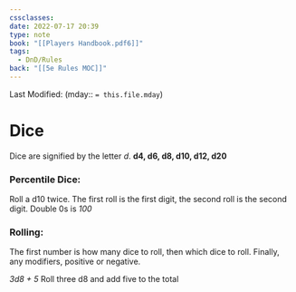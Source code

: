 ```yaml
---
cssclasses: 
date: 2022-07-17 20:39
type: note
book: "[[Players Handbook.pdf6]]"
tags:
  - DnD/Rules
back: "[[5e Rules MOC]]"
---
```

Last Modified: (mday:: `= this.file.mday`)
# Dice
Dice are signified by the letter *d*.
**d4, d6, d8, d10, d12, d20**

### Percentile Dice:
Roll a d10 twice. The first roll is the first digit, the second roll is the second digit.
Double 0s is *100*

### Rolling:
The first number is how many dice to roll, then which dice to roll. Finally, any modifiers, positive or negative.

*3d8 + 5*
Roll three d8 and add five to the total 